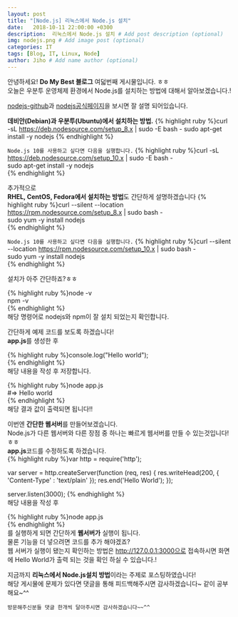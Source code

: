 ```yaml
---
layout: post
title: "[Node.js] 리눅스에서 Node.js 설치"
date:   2018-10-11 22:00:00 +0300
description:  리눅스에서 Node.js 설치 # Add post description (optional)
img: nodejs.png # Add image post (optional)
categories: IT
tags: [Blog, IT, Linux, Node]
author: Jiho # Add name author (optional)
---
```

안녕하세요! **Do My Best 블로그** 여덟번째 게시물입니다. ㅎㅎ  
오늘은 우분투 운영체제 환경에서 Node.js를 설치하는 방법에 대해서 알아보겠습니다.!

[nodejs-github][nodejs-github]과 [nodejs공식페이지][nodejs-org]을 보시면 잘 설명 되어있습니다. 

**데비안(Debian)과 우분투(Ubuntu)에서 설치하는 방법.**
{% highlight ruby %}curl -sL https://deb.nodesource.com/setup_8.x | sudo -E bash -
sudo apt-get install -y nodejs
{% endhighlight %}

`Node.js 10를 사용하고 싶다면 다음을 실행합니다.`
{% highlight ruby %}curl -sL https://deb.nodesource.com/setup_10.x | sudo -E bash -  
sudo apt-get install -y nodejs  
{% endhighlight %}  

추가적으로  
**RHEL, CentOS, Fedora에서 설치하는 방법**도 간단하게 설명하겠습니다
{% highlight ruby %}curl --silent --location https://rpm.nodesource.com/setup_8.x | sudo bash -  
sudo yum -y install nodejs  
{% endhighlight %}

`Node.js 10를 사용하고 싶다면 다음을 실행합니다.`
{% highlight ruby %}curl --silent --location https://rpm.nodesource.com/setup_10.x | sudo bash -  
sudo yum -y install nodejs  
{% endhighlight %}

설치가 아주 간단하죠?ㅎㅎ  

{% highlight ruby %}node -v  
npm -v  
{% endhighlight %}  
해당 명령어로 nodejs와 npm이 잘 설치 되었는지 확인합니다.  

간단하게 예제 코드를 보도록 하겠습니다!   
**app.js**를 생성한 후  

{% highlight ruby %}console.log("Hello world");  
{% endhighlight %}  
해당 내용을 작성 후 저장합니다. 

{% highlight ruby %}node app.js  
#=> Hello world  
{% endhighlight %}  
해당 결과 값이 출력되면 됩니다!!  

이번엔 **간단한 웹서버**를 만들어보겠습니다.  
Node.js가 다른 웹서버와 다른 장점 중 하나는 빠르게 웹서버를 만들 수 있는것입니다!ㅎㅎ  
**app.js**코드를 수정하도록 하겠습니다.    
{% highlight ruby %}var http = require('http');

var server = http.createServer(function (req, res) {
  res.writeHead(200, { 'Content-Type' : 'text/plain' });
  res.end('Hello World');
});

server.listen(3000);
{% endhighlight %}  
해당 내용을 작성 후 

{% highlight ruby %}node app.js  
{% endhighlight %}    
를 실행하게 되면 간단하게 **웹서버가** 실행이 됩니다.  
물론 기능을 더 넣으려면 코드를 추가 해야겠죠?  
웹 서버가 실행이 됐는지 확인하는 방법은 http://127.0.0.1:3000으로 접속하시면 화면에 Hello World가 출력 되는 것을 확인 하실 수 있습니다.!

지금까지 **리눅스에서 Node.js설치 방법**이라는 주제로 포스팅하였습니다!    
해당 게시물에 문제가 있다면 댓글을 통해 피드백해주시면 감사하겠습니다~ 같이 공부해요~^^

`방문해주신분들 댓글 한개씩 달아주시면 감사하겠습니다~~^^`  

[nodejs-github]:https://github.com/nodesource/distributions
[nodejs-org]:https://nodejs.org/ko/download/package-manager/